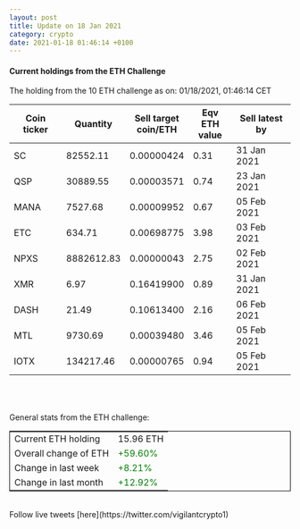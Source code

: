```yaml
---
layout: post
title: Update on 18 Jan 2021
category: crypto
date: 2021-01-18 01:46:14 +0100
---
```

<!-- Global site tag (gtag.js) - Google Analytics -->
<script async src="https://www.googletagmanager.com/gtag/js?id=UA-103831149-5"></script>
<script>
  window.dataLayer = window.dataLayer || [];
  function gtag(){dataLayer.push(arguments);}
  gtag('js', new Date());

  gtag('config', 'UA-103831149-5');
</script>


#### Current holdings from the ETH Challenge

The holding from the 10 ETH challenge as on: 01/18/2021, 01:46:14 CET

|Coin ticker|Quantity|Sell target<br>coin/ETH|Eqv ETH<br>value|Sell latest by|
|-----------|--------|-----------|-----------|--------------|
SC|82552.11|  0.00000424|0.31|31 Jan 2021|
QSP|30889.55|  0.00003571|0.74|23 Jan 2021|
MANA|7527.68|  0.00009952|0.67|05 Feb 2021|
ETC|634.71|  0.00698775|3.98|03 Feb 2021|
NPXS|8882612.83|  0.00000043|2.75|02 Feb 2021|
XMR|6.97|  0.16419900|0.89|31 Jan 2021|
DASH|21.49|  0.10613400|2.16|06 Feb 2021|
MTL|9730.69|  0.00039480|3.46|05 Feb 2021|
IOTX|134217.46|  0.00000765|0.94|05 Feb 2021|

<br>
<br>
<br>
General stats from the ETH challenge:

<table style="border:1px solid black;margin-left:auto;margin-right:auto;">
	<tbody>
	<tr>
		<td>Current ETH holding</td>
		<td>     15.96 ETH</td>
	</tr>
	<tr>
		<td>Overall change of ETH</td>
		<td><font color="green">+59.60%</font></td>
	</tr>
	<tr>
		<td>Change in last week</td>
		<td><font color="green">+8.21%</font></td>
	</tr>
	<tr>
		<td>Change in last month</td>
		<td><font color="green">+12.92%</font></td>
	</tr>
	</tbody>
</table>

<br>
Follow live tweets [here](https://twitter.com/vigilantcrypto1)
<br>
<br>